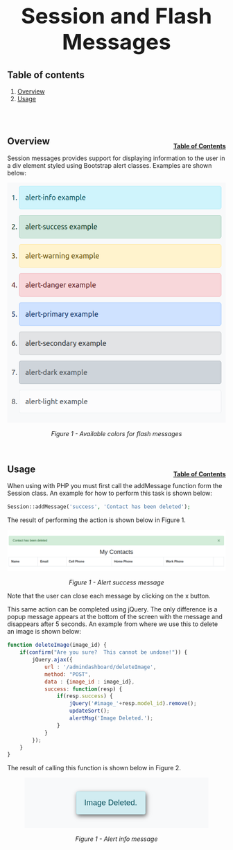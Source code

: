 <h1 style="font-size: 50px; text-align: center;">Session and Flash Messages</h1>

## Table of contents
1. [Overview](#overview)
2. [Usage](#usage)
<br>
<br>

## Overview <a id="overview"></a><span style="float: right; font-size: 14px; padding-top: 15px;">[Table of Contents](#table-of-contents)</span>
Session messages provides support for displaying information to the user in a div element styled using Bootstrap alert classes. Examples are shown below:

<div style="text-align: center;">
  <img src="assets/flash-messages-options.png" alt="Available colors for flash messages">
  <p style="font-style: italic;">Figure 1 - Available colors for flash messages</p>
</div>
<br>

## Usage <a id="usage"></a><span style="float: right; font-size: 14px; padding-top: 15px;">[Table of Contents](#table-of-contents)</span>
When using with PHP you must first call the addMessage function form the Session class. An example for how to perform this task is shown below:

```php
Session::addMessage('success', 'Contact has been deleted');
```

The result of performing the action is shown below in Figure 1.

<div style="text-align: center;">
  <img src="assets/session-message.png" alt="Alert success message">
  <p style="font-style: italic;">Figure 1 - Alert success message</p>
</div>

Note that the user can close each message by clicking on the x button.

This same action can be completed using jQuery. The only difference is a popup message appears at the bottom of the screen with the message and disappears after 5 seconds. An example from where we use this to delete an image is shown below:

```javascript
function deleteImage(image_id) {
    if(confirm("Are you sure?  This cannot be undone!")) {
        jQuery.ajax({
            url : '/admindashboard/deleteImage',
            method: "POST",
            data : {image_id : image_id},
            success: function(resp) {
                if(resp.success) {
                    jQuery('#image_'+resp.model_id).remove();
                    updateSort();
                    alertMsg('Image Deleted.');
                }
            } 
        });
    }
}
```

The result of calling this function is shown below in Figure 2.
<div style="text-align: center;">
  <img src="assets/session-message-2.png" alt="Alert info message">
  <p style="font-style: italic;">Figure 1 - Alert info message</p>
</div>